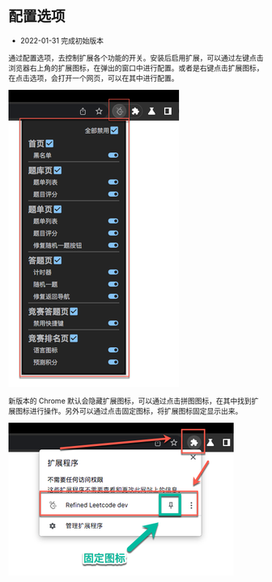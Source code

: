 # 配置选项

- 2022-01-31 完成初始版本

通过配置选项，去控制扩展各个功能的开关。安装后启用扩展，可以通过左键点击浏览器右上角的扩展图标，在弹出的窗口中进行配置。或者是右键点击扩展图标，在点击选项，会打开一个网页，可以在其中进行配置。

![options](assets/options.png)

新版本的 Chrome 默认会隐藏扩展图标，可以通过点击拼图图标，在其中找到扩展图标进行操作。另外可以通过点击固定图标，将扩展图标固定显示出来。

![show-extension](assets/show-extension.png)
